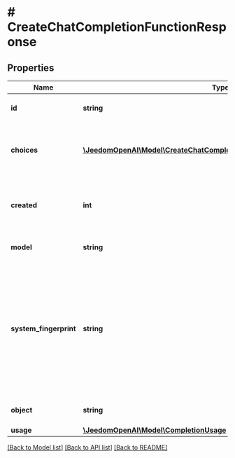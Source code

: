 # # CreateChatCompletionFunctionResponse

## Properties

Name | Type | Description | Notes
------------ | ------------- | ------------- | -------------
**id** | **string** | A unique identifier for the chat completion. |
**choices** | [**\JeedomOpenAI\Model\CreateChatCompletionFunctionResponseChoicesInner[]**](CreateChatCompletionFunctionResponseChoicesInner.md) | A list of chat completion choices. Can be more than one if &#x60;n&#x60; is greater than 1. |
**created** | **int** | The Unix timestamp (in seconds) of when the chat completion was created. |
**model** | **string** | The model used for the chat completion. |
**system_fingerprint** | **string** | This fingerprint represents the backend configuration that the model runs with.  Can be used in conjunction with the &#x60;seed&#x60; request parameter to understand when backend changes have been made that might impact determinism. | [optional]
**object** | **string** | The object type, which is always &#x60;chat.completion&#x60;. |
**usage** | [**\JeedomOpenAI\Model\CompletionUsage**](CompletionUsage.md) |  | [optional]

[[Back to Model list]](../../README.md#models) [[Back to API list]](../../README.md#endpoints) [[Back to README]](../../README.md)
